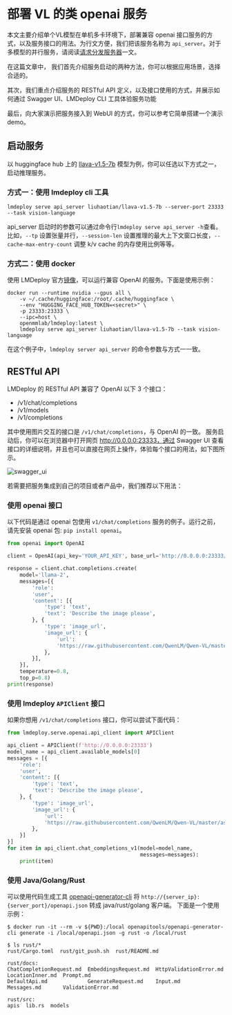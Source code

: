 # 部署 VL 的类 openai 服务

本文主要介绍单个VL模型在单机多卡环境下，部署兼容 openai 接口服务的方式，以及服务接口的用法。为行文方便，我们把该服务名称为 `api_server`。对于多模型的并行服务，请阅读[请求分发服务器](./proxy_server.md)一文。

在这篇文章中， 我们首先介绍服务启动的两种方法，你可以根据应用场景，选择合适的。

其次，我们重点介绍服务的 RESTful API 定义，以及接口使用的方式，并展示如何通过 Swagger UI、LMDeploy CLI 工具体验服务功能

最后，向大家演示把服务接入到 WebUI 的方式，你可以参考它简单搭建一个演示 demo。

## 启动服务

以 huggingface hub 上的 [llava-v1.5-7b](https://huggingface.co/liuhaotian/llava-v1.5-7b) 模型为例，你可以任选以下方式之一，启动推理服务。

### 方式一：使用 lmdeploy cli 工具

```shell
lmdeploy serve api_server liuhaotian/llava-v1.5-7b --server-port 23333 --task vision-language
```

api_server 启动时的参数可以通过命令行`lmdeploy serve api_server -h`查看。
比如，`--tp` 设置张量并行，`--session-len` 设置推理的最大上下文窗口长度，`--cache-max-entry-count` 调整 k/v cache 的内存使用比例等等。

### 方式二：使用 docker

使用 LMDeploy 官方[镜像](https://hub.docker.com/r/openmmlab/lmdeploy/tags)，可以运行兼容 OpenAI 的服务。下面是使用示例：

```shell
docker run --runtime nvidia --gpus all \
    -v ~/.cache/huggingface:/root/.cache/huggingface \
    --env "HUGGING_FACE_HUB_TOKEN=<secret>" \
    -p 23333:23333 \
    --ipc=host \
    openmmlab/lmdeploy:latest \
    lmdeploy serve api_server liuhaotian/llava-v1.5-7b --task vision-language
```

在这个例子中，`lmdeploy server api_server` 的命令参数与方式一一致。

## RESTful API

LMDeploy 的 RESTful API 兼容了 OpenAI 以下 3 个接口：

- /v1/chat/completions
- /v1/models
- /v1/completions

其中使用图片交互的接口是 `/v1/chat/completions`，与 OpenAI 的一致。
服务启动后，你可以在浏览器中打开网页 http://0.0.0.0:23333，通过 Swagger UI 查看接口的详细说明，并且也可以直接在网页上操作，体验每个接口的用法，如下图所示。

![swagger_ui](https://github.com/InternLM/lmdeploy/assets/4560679/b891dd90-3ffa-4333-92b2-fb29dffa1459)

若需要把服务集成到自己的项目或者产品中，我们推荐以下用法：

### 使用 openai 接口

以下代码是通过 openai 包使用 `v1/chat/completions` 服务的例子。运行之前，请先安装 openai 包: `pip install openai`。

```python
from openai import OpenAI

client = OpenAI(api_key='YOUR_API_KEY', base_url='http://0.0.0.0:23333/v1')

response = client.chat.completions.create(
    model='llama-2',
    messages=[{
        'role':
        'user',
        'content': [{
            'type': 'text',
            'text': 'Describe the image please',
        }, {
            'type': 'image_url',
            'image_url': {
                'url':
                'https://raw.githubusercontent.com/QwenLM/Qwen-VL/master/assets/mm_tutorial/Chongqing.jpeg',
            },
        }],
    }],
    temperature=0.8,
    top_p=0.8)
print(response)
```

### 使用 lmdeploy `APIClient` 接口

如果你想用 `/v1/chat/completions` 接口，你可以尝试下面代码：

```python
from lmdeploy.serve.openai.api_client import APIClient

api_client = APIClient(f'http://0.0.0.0:23333')
model_name = api_client.available_models[0]
messages = [{
    'role':
    'user',
    'content': [{
        'type': 'text',
        'text': 'Describe the image please',
    }, {
        'type': 'image_url',
        'image_url': {
            'url':
            'https://raw.githubusercontent.com/QwenLM/Qwen-VL/master/assets/mm_tutorial/Chongqing.jpeg',
        },
    }]
}]
for item in api_client.chat_completions_v1(model=model_name,
                                           messages=messages):
    print(item)
```

### 使用 Java/Golang/Rust

可以使用代码生成工具 [openapi-generator-cli](https://github.com/OpenAPITools/openapi-generator-cli) 将 `http://{server_ip}:{server_port}/openapi.json` 转成 java/rust/golang 客户端。
下面是一个使用示例：

```shell
$ docker run -it --rm -v ${PWD}:/local openapitools/openapi-generator-cli generate -i /local/openapi.json -g rust -o /local/rust

$ ls rust/*
rust/Cargo.toml  rust/git_push.sh  rust/README.md

rust/docs:
ChatCompletionRequest.md  EmbeddingsRequest.md  HttpValidationError.md  LocationInner.md  Prompt.md
DefaultApi.md             GenerateRequest.md    Input.md                Messages.md       ValidationError.md

rust/src:
apis  lib.rs  models
```
